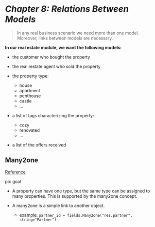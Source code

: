 # ***Chapter 8: Relations Between Models***

> In any real business scenario we need more than one model. Moreover, links between models are necessary.

**In our real estate module, we want the following models:**

- the customer who bought the property

- the real restate agent who sold the property

- the property type:

  - house
  - apartment
  - penthouse
  - castle
  - ...

- a list of tags characterizing the property:

  - cozy
  - renovated
  - ...

- a list of the offers received

## **Many2one**

[Reference](https://www.odoo.com/documentation/16.0/developer/reference/backend/orm.html#odoo.fields.Many2one)

pic goal

- A property can have one type, but the same type can be assigned to many properties. This is supported by the many2one concept.

- A many2one is a simple link to another object.

  - example: `partner_id = fields.Many2one("res.partner", string="Partner")`
